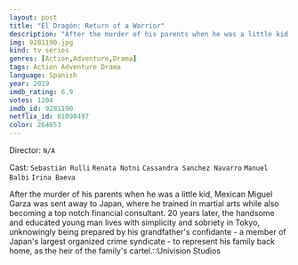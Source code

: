 ```yaml
---
layout: post
title: "El Dragón: Return of a Warrior"
description: "After the murder of his parents when he was a little kid, Mexican Miguel Garza was sent away to Japan, where he trained in martial arts while also becoming a top notch financial consultant. 20 years later, the handsome and educated young man lives with simplicity and sobriety in Tokyo, unknowingly being prepared by his grandfather's confidante - a member of Japan's largest organized crime syndicate - to represent his family back home, as the heir of the family's cartel..."
img: 9281190.jpg
kind: tv series
genres: [Action,Adventure,Drama]
tags: Action Adventure Drama 
language: Spanish
year: 2019
imdb_rating: 6.9
votes: 1204
imdb_id: 9281190
netflix_id: 81098497
color: 264653
---
```

Director: `N/A`  

Cast: `Sebastián Rulli` `Renata Notni` `Cassandra Sanchez Navarro` `Manuel Balbi` `Irina Baeva` 

After the murder of his parents when he was a little kid, Mexican Miguel Garza was sent away to Japan, where he trained in martial arts while also becoming a top notch financial consultant. 20 years later, the handsome and educated young man lives with simplicity and sobriety in Tokyo, unknowingly being prepared by his grandfather's confidante - a member of Japan's largest organized crime syndicate - to represent his family back home, as the heir of the family's cartel.::Univision Studios